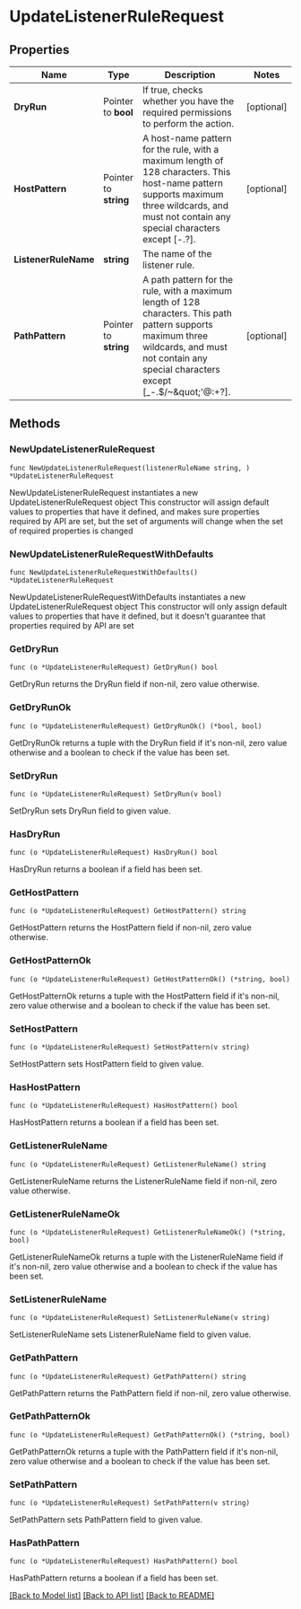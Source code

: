 # UpdateListenerRuleRequest

## Properties

Name | Type | Description | Notes
------------ | ------------- | ------------- | -------------
**DryRun** | Pointer to **bool** | If true, checks whether you have the required permissions to perform the action. | [optional] 
**HostPattern** | Pointer to **string** | A host-name pattern for the rule, with a maximum length of 128 characters. This host-name pattern supports maximum three wildcards, and must not contain any special characters except [-.?]. | [optional] 
**ListenerRuleName** | **string** | The name of the listener rule. | 
**PathPattern** | Pointer to **string** | A path pattern for the rule, with a maximum length of 128 characters. This path pattern supports maximum three wildcards, and must not contain any special characters except [_-.$/~&amp;quot;&#39;@:+?]. | [optional] 

## Methods

### NewUpdateListenerRuleRequest

`func NewUpdateListenerRuleRequest(listenerRuleName string, ) *UpdateListenerRuleRequest`

NewUpdateListenerRuleRequest instantiates a new UpdateListenerRuleRequest object
This constructor will assign default values to properties that have it defined,
and makes sure properties required by API are set, but the set of arguments
will change when the set of required properties is changed

### NewUpdateListenerRuleRequestWithDefaults

`func NewUpdateListenerRuleRequestWithDefaults() *UpdateListenerRuleRequest`

NewUpdateListenerRuleRequestWithDefaults instantiates a new UpdateListenerRuleRequest object
This constructor will only assign default values to properties that have it defined,
but it doesn't guarantee that properties required by API are set

### GetDryRun

`func (o *UpdateListenerRuleRequest) GetDryRun() bool`

GetDryRun returns the DryRun field if non-nil, zero value otherwise.

### GetDryRunOk

`func (o *UpdateListenerRuleRequest) GetDryRunOk() (*bool, bool)`

GetDryRunOk returns a tuple with the DryRun field if it's non-nil, zero value otherwise
and a boolean to check if the value has been set.

### SetDryRun

`func (o *UpdateListenerRuleRequest) SetDryRun(v bool)`

SetDryRun sets DryRun field to given value.

### HasDryRun

`func (o *UpdateListenerRuleRequest) HasDryRun() bool`

HasDryRun returns a boolean if a field has been set.

### GetHostPattern

`func (o *UpdateListenerRuleRequest) GetHostPattern() string`

GetHostPattern returns the HostPattern field if non-nil, zero value otherwise.

### GetHostPatternOk

`func (o *UpdateListenerRuleRequest) GetHostPatternOk() (*string, bool)`

GetHostPatternOk returns a tuple with the HostPattern field if it's non-nil, zero value otherwise
and a boolean to check if the value has been set.

### SetHostPattern

`func (o *UpdateListenerRuleRequest) SetHostPattern(v string)`

SetHostPattern sets HostPattern field to given value.

### HasHostPattern

`func (o *UpdateListenerRuleRequest) HasHostPattern() bool`

HasHostPattern returns a boolean if a field has been set.

### GetListenerRuleName

`func (o *UpdateListenerRuleRequest) GetListenerRuleName() string`

GetListenerRuleName returns the ListenerRuleName field if non-nil, zero value otherwise.

### GetListenerRuleNameOk

`func (o *UpdateListenerRuleRequest) GetListenerRuleNameOk() (*string, bool)`

GetListenerRuleNameOk returns a tuple with the ListenerRuleName field if it's non-nil, zero value otherwise
and a boolean to check if the value has been set.

### SetListenerRuleName

`func (o *UpdateListenerRuleRequest) SetListenerRuleName(v string)`

SetListenerRuleName sets ListenerRuleName field to given value.


### GetPathPattern

`func (o *UpdateListenerRuleRequest) GetPathPattern() string`

GetPathPattern returns the PathPattern field if non-nil, zero value otherwise.

### GetPathPatternOk

`func (o *UpdateListenerRuleRequest) GetPathPatternOk() (*string, bool)`

GetPathPatternOk returns a tuple with the PathPattern field if it's non-nil, zero value otherwise
and a boolean to check if the value has been set.

### SetPathPattern

`func (o *UpdateListenerRuleRequest) SetPathPattern(v string)`

SetPathPattern sets PathPattern field to given value.

### HasPathPattern

`func (o *UpdateListenerRuleRequest) HasPathPattern() bool`

HasPathPattern returns a boolean if a field has been set.


[[Back to Model list]](../README.md#documentation-for-models) [[Back to API list]](../README.md#documentation-for-api-endpoints) [[Back to README]](../README.md)


